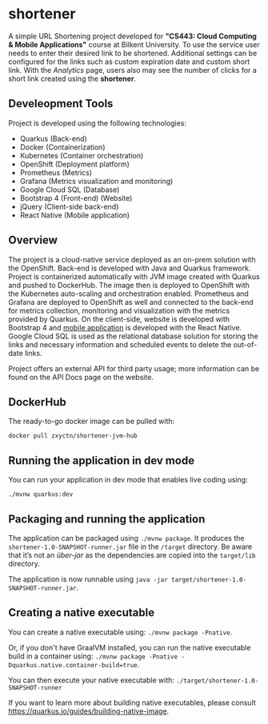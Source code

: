 
# shortener

A simple URL Shortening project developed for **"CS443: Cloud Computing & Mobile Applications"** course at Bilkent University. To use the service user needs to enter their desired link to be shortened. Additional settings can be configured for the links such as custom expiration date and custom short link. With the *Analytics* page, users also may see the number of clicks for a short link created using the **shortener**. 

## Develeopment Tools
Project is developed using the following technologies:

 - Quarkus (Back-end)
 - Docker (Containerization)
 - Kubernetes (Container orchestration)
 - OpenShift (Deployment platform)
 - Prometheus (Metrics)
 - Grafana (Metrics visualization and monitoring)
 - Google Cloud SQL (Database)
 - Bootstrap 4 (Front-end) (Website)
 - jQuery (Client-side back-end)
 - React Native (Mobile application)

## Overview

The project is a cloud-native service deployed as an on-prem solution with the OpenShift. Back-end is developed with Java and Quarkus framework. Project is containerized automatically with JVM image created with Quarkus and pushed to DockerHub. The image then is deployed to OpenShift with the Kubernetes auto-scaling and orchestration enabled. Prometheus and Grafana are deployed to OpenShift as well and connected to the back-end for metrics collection, monitoring and visualization with the metrics provided by Quarkus. On the client-side, website is developed with Bootstrap 4 and [mobile application](https://github.com/CS443-Group-12/URL_Shortener_mobile) is developed with the React Native. Google Cloud SQL is used as the relational database solution for storing the links and necessary information and scheduled events to delete the out-of-date links. 

Project offers an external API for third party usage; more information can be found on the API Docs page on the website. 

## DockerHub
The ready-to-go docker image can be pulled with:

    docker pull zxyctn/shortener-jvm-hub

## Running the application in dev mode

You can run your application in dev mode that enables live coding using:
```
./mvnw quarkus:dev
```

## Packaging and running the application

The application can be packaged using `./mvnw package`.
It produces the `shortener-1.0-SNAPSHOT-runner.jar` file in the `/target` directory.
Be aware that it’s not an _über-jar_ as the dependencies are copied into the `target/lib` directory.

The application is now runnable using `java -jar target/shortener-1.0-SNAPSHOT-runner.jar`.

## Creating a native executable

You can create a native executable using: `./mvnw package -Pnative`.

Or, if you don't have GraalVM installed, you can run the native executable build in a container using: `./mvnw package -Pnative -Dquarkus.native.container-build=true`.

You can then execute your native executable with: `./target/shortener-1.0-SNAPSHOT-runner`

If you want to learn more about building native executables, please consult https://quarkus.io/guides/building-native-image.

